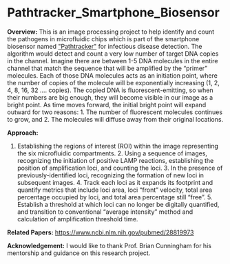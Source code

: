# Pathtracker_Smartphone_Biosensor

**Overview:**
This is an image processing project to help identify and count the pathogens in microfluidic chips which is part of the smartphone biosensor named ["Pathtracker"](https://nano.ece.illinois.edu/2017/11/20/lees-research-affects-next-gen-semiconductors/) for infectious disease detection. The algorithm would detect and count a very low number of target DNA copies in the channel. Imagine there are between 1-5 DNA molecules in the entire channel that match the sequence that will be amplified by the “primer” molecules.  Each of those DNA molecules acts as an initiation point, where the number of copies of the molecule will be exponentially increasing (1, 2, 4, 8, 16, 32 …. copies).  The copied DNA is fluorescent-emitting, so when their numbers are big enough, they will become visible in our image as a bright point.  As time moves forward, the initial bright point will expand outward for two reasons:  1.  The number of fluorescent molecules continues to grow, and 2. The molecules will diffuse away from their original locations.   

**Approach:**
1. Establishing the regions of interest (ROI) within the image representing the six microfluidic compartments. 2. Using a sequence of images, recognizing the initiation of positive LAMP reactions, establishing the position of amplification loci, and counting the loci. 3. In the presence of previously-identified loci, recognizing the formation of new loci in subsequent images. 4. Track each loci as it expands its footprint and quantify metrics that include loci area, loci “front” velocity, total area percentage occupied by loci, and total area percentage still “free”. 5. Establish a threshold at which loci can no longer be digitally quantified, and transition to conventional “average intensity” method and calculation of amplification threshold time.


**Related Papers:**
https://www.ncbi.nlm.nih.gov/pubmed/28819973


**Acknowledgement:**
I would like to thank Prof. Brian Cunningham for his mentorship and guidance on this research project. 
